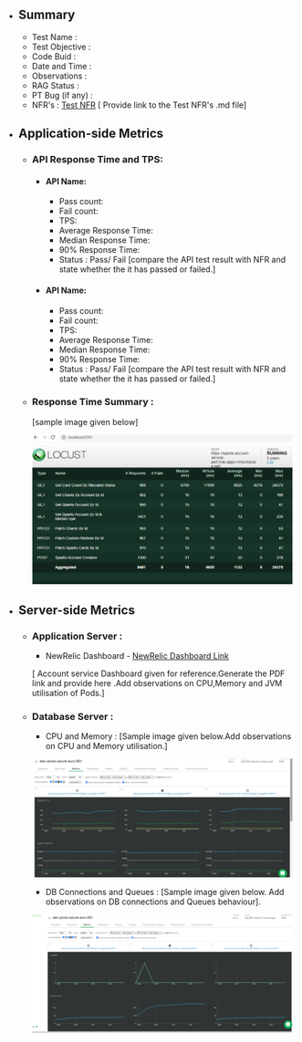 - ## Summary
    - Test Name :
    - Test Objective :
    - Code Buid :
    - Date and Time :
    - Observations :
    - RAG Status :
    - PT Bug (if any) : 
    - NFR's : [Test NFR](PT_Template_NFR-API.md) [ Provide link to the Test NFR's .md file]
    
 - ## Application-side Metrics
   - ### API Response Time and TPS:
        - #### API Name:
            -  Pass count:
            -  Fail count:
            -  TPS:
            -  Average Response Time:
            -  Median Response Time:
            -  90% Response Time:
            -  Status : Pass/ Fail [compare the API test result with NFR and state whether the it has passed or failed.]
             
        - #### API Name:
            -  Pass count:
            -  Fail count:
            -  TPS:
            -  Average Response Time:
            -  Median Response Time:
            -  90% Response Time:
            -  Status : Pass/ Fail [compare the API test result with NFR and state whether the it has passed or failed.]


      
        
   - ### Response Time Summary :  
        [sample image given below]
     
       ![Response Time - Summary](./Images/ResponseTime_Summary_TestName_BuildName_DataeandTime.PNG) 
       
  - ## Server-side Metrics 

    - ### Application Server  :
       - NewRelic Dashboard - [NewRelic Dashboard Link](https://gorgon.nr-assets.net/image/c86c9d96-7d80-4fe2-b80a-f31de816030a?format=pdf) 
       
       [ Account service Dashboard given for reference.Generate the PDF link and provide here .Add observations on CPU,Memory and JVM utilisation of Pods.]
 
    - ### Database Server :
      - CPU and Memory : [Sample image given below.Add observations on CPU and Memory utilisation.]
      
      ![Mongo DB CPU and Memory - Sample Image](./Images/MongoDB_Perf_TestName_BuildNo_CPUandMemory_DateandTime.png)
      
      - DB Connections and Queues : [Sample image given below. Add observations on DB connections and Queues behaviour]. 
     
      ![Mongo DB Connections and Queues - Sample Image](./Images/MongoDB_Perf_TestName_BuildNo_QueuesandConnections_DateandTime.png)
      
   
